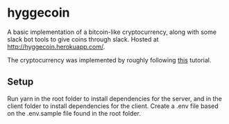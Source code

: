 # hyggecoin

A basic implementation of a bitcoin-like cryptocurrency, along with some slack bot tools to give coins through slack. Hosted at http://hyggecoin.herokuapp.com/.


The cryptocurrency was implemented by roughly following [this](https://lhartikk.github.io/) tutorial.

## Setup

Run yarn in the root folder to install dependencies for the server, and in the client folder to install dependencies for the client.
Create a .env file based on the .env.sample file found in the root folder.